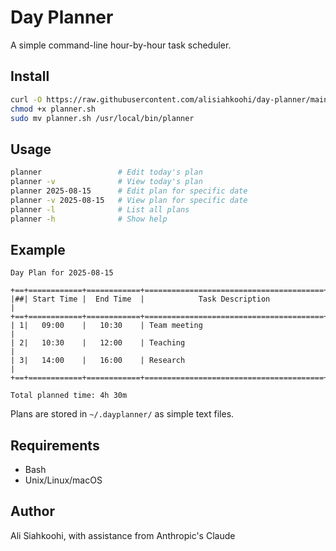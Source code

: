 # Day Planner

A simple command-line hour-by-hour task scheduler.

## Install

```bash
curl -O https://raw.githubusercontent.com/alisiahkoohi/day-planner/main/planner.sh
chmod +x planner.sh
sudo mv planner.sh /usr/local/bin/planner
```

## Usage

```bash
planner                 # Edit today's plan
planner -v              # View today's plan
planner 2025-08-15      # Edit plan for specific date
planner -v 2025-08-15   # View plan for specific date
planner -l              # List all plans
planner -h              # Show help
```

## Example

```
Day Plan for 2025-08-15

+==+============+============+========================================+
|##| Start Time |  End Time  |            Task Description            |
+==+============+============+========================================+
| 1|   09:00    |   10:30    | Team meeting                           |
| 2|   10:30    |   12:00    | Teaching                               |
| 3|   14:00    |   16:00    | Research                               |
+==+============+============+========================================+

Total planned time: 4h 30m
```

Plans are stored in `~/.dayplanner/` as simple text files.

## Requirements

- Bash
- Unix/Linux/macOS

## Author

Ali Siahkoohi, with assistance from Anthropic's Claude